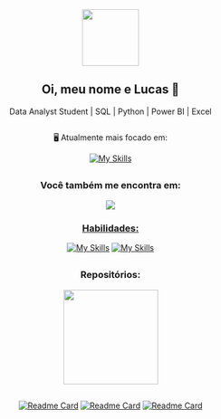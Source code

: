 <div id="header" align="center">

<img src="https://media.giphy.com/media/M9gbBd9nbDrOTu1Mqx/giphy.gif" width="100"/>
<h2>
Oi, meu nome e Lucas 👋
</h2>
 
Data Analyst Student | SQL | Python | Power BI | Excel
 
<img src="https://komarev.com/ghpvc/?username=Prog-LucasAlves&style=flat-square&color=blue" alt=""/>

 🖥 Atualmente mais focado em:

[![My Skills](https://skillicons.dev/icons?i=python,postgres,docker,flask)](https://skillicons.dev)

 </div>

##

<div id="badges" align="center">

### Você também me encontra em:
<a href='https://www.linkedin.com/in/lucasalves-ast'>
  <img src='https://img.shields.io/badge/linkedin-%230077B5.svg?style=for-the-badge&logo=linkedin&logoColor=white')
</a>

 
### Habilidades:
[![My Skills](https://skillicons.dev/icons?i=docker,fastapi,flask,github,md)](https://skillicons.dev)
[![My Skills](https://skillicons.dev/icons?i=mongodb,mysql,postgres,py,vscode)](https://skillicons.dev)

</div>

##

<div align="center">
 
### Repositórios:

  <a href="https://github.com/Prog-LucasAlves">
  <img height="167em" src="https://github-readme-stats.vercel.app/api?username=Prog-LucasAlves&show_icons=true&theme=radical" />
<div>

 ##
<div align="center">
 
[![Readme Card](https://github-readme-stats.vercel.app/api/pin/?username=Prog-LucasAlves&repo=dados_financeiros_b3&theme=radical
)](https://github.com/Prog-LucasAlves/dados_financeiros_b3)
[![Readme Card](https://github-readme-stats.vercel.app/api/pin/?username=Prog-LucasAlves&repo=AED_Consumidor_Gov_Br&theme=radical
)](https://github.com/Prog-LucasAlves/AED_Consumidor_Gov_Br)
[![Readme Card](https://github-readme-stats.vercel.app/api/pin/?username=Prog-LucasAlves&repo=ENG-AirFlow&theme=radical
)](https://github.com/Prog-LucasAlves/ENG-AirFlow)
 
 </div>
